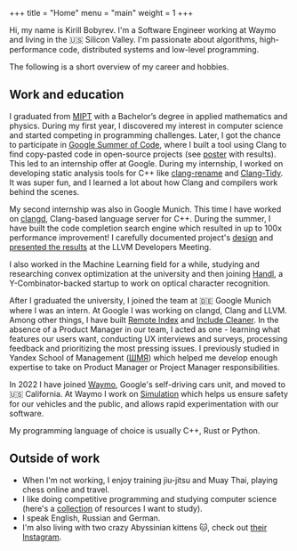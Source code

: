 +++
title = "Home"
menu = "main"
weight = 1
+++

Hi, my name is Kirill Bobyrev. I'm a Software Engineer working at Waymo and
living in the :us: Silicon Valley. I'm passionate about algorithms,
high-performance code, distributed systems and low-level programming.

The following is a short overview of my career and hobbies.

## Work and education

I graduated from
[MIPT](https://en.wikipedia.org/wiki/Moscow_Institute_of_Physics_and_Technology)
with a Bachelor’s degree in applied mathematics and physics. During my first
year, I discovered my interest in computer science and started competing in
programming challenges. Later, I got the chance to participate in [Google Summer
of Code](https://summerofcode.withgoogle.com/), where I built a tool using Clang
to find copy-pasted code in open-source projects (see
[poster](https://github.com/kirillbobyrev/code-clone-detection-llvm-devmtg15-poster)
with results). This led to an internship offer at Google. During my internship,
I worked on developing static analysis tools for C++ like
[clang-rename](https://clang.llvm.org/extra/clang-rename.html) and
[Clang-Tidy](https://clang.llvm.org/extra/clang-tidy/index.html). It was super
fun, and I learned a lot about how Clang and compilers work behind the scenes.

My second internship was also in Google Munich. This time I have worked on
[clangd](https://clangd.llvm.org/), Clang-based language server for C++. During
the summer, I have built the code completion search engine which resulted in up
to 100x performance improvement! I carefully documented project's
[design](https://docs.google.com/document/d/1C-A6PGT6TynyaX4PXyExNMiGmJ2jL1UwV91Kyx11gOI/)
and [presented the results](https://www.youtube.com/watch?v=VhxrFor3VyQ) at the
LLVM Developers Meeting.

I also worked in the Machine Learning field for a while, studying and
researching convex optimization at the university and then joining
[Handl](https://handl.ai/), a Y-Combinator-backed startup to work on optical
character recognition.

After I graduated the university, I joined the team at :de: Google Munich where
I was an intern. At Google I was working on clangd, Clang and LLVM. Among other
things, I have built [Remote Index](https://clangd.llvm.org/design/remote-index)
and [Include Cleaner](https://clangd.llvm.org/design/include-cleaner). In the
absence of a Product Manager in our team, I acted as one - learning what
features our users want, conducting UX interviews and surveys, processing
feedback and prioritizing the most pressing issues. I previously studied in
Yandex School of Management
([ШМЯ](https://academy.yandex.ru/schools/management)) which helped me develop
enough expertise to take on Product Manager or Project Manager responsibilities.

In 2022 I have joined [Waymo](https://waymo.com/), Google's self-driving
cars unit, and moved to :us: California. At Waymo I work on
[Simulation](https://blog.waymo.com/2021/06/SimulationCity.html) which helps us
ensure safety for our vehicles and the public, and allows rapid experimentation
with our software.

My programming language of choice is usually C++, Rust or Python.

## Outside of work

- When I'm not working, I enjoy training jiu-jitsu and Muay Thai, playing chess
  online and travel.
- I like doing competitive programming and studying computer science (here's a
  [collection](https://github.com/kirillbobyrev/computer-science-resources) of
  resources I want to study).
- I speak English, Russian and German.
- I'm also living with two crazy Abyssinian kittens :cat:, check out [their
  Instagram](https://instagram.com/dixie_pixie_cats/).
